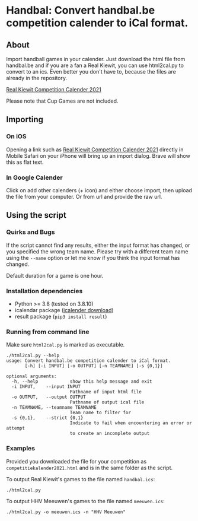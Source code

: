 # Handbal: Convert handbal.be competition calender to iCal format.
## About
Import handball games in your calender. Just download the html file from handbal.be and if you are a fan a Real Kiewit, you can use html2cal.py to convert to an ics. Even better you don't have to, because the files are already in the repository.

[Real Kiewit Competition Calender 2021](./handbal2021.ics)

Please note that Cup Games are not included.

## Importing
### On iOS
Opening a link such as [Real Kiewit Competition Calender 2021](https://github.com/bclaesen/handbal/raw/master/handbal2021.ics) directly in Mobile Safari on your iPhone will bring up an import dialog. Brave will show this as flat text.

### In Google Calender
Click on add other calenders (+ icon) and either choose import, then upload the file from your computer. Or from url and provide the raw url.


## Using the script
### Quirks and Bugs
If the script cannot find any results, either the input format has changed, or you specified the wrong team name. Please try with a different team name using the `--name` option or let me know if you think the input format has changed.

Default duration for a game is one hour.
### Installation dependencies
* Python >= 3.8 (tested on 3.8.10)
* icalendar package ([icalender download](https://pypi.org/project/icalendar/))
* result package (`pip3 install result`)
### Running from command line
Make sure `html2cal.py` is marked as executable.
```
./html2cal.py --help
usage: Convert handbal.be competition calender to iCal format.
       [-h] [-i INPUT] [-o OUTPUT] [-n TEAMNAME] [-s {0,1}]

optional arguments:
  -h, --help            show this help message and exit
  -i INPUT,    --input INPUT
                        Pathname of input html file
  -o OUTPUT,   --output OUTPUT
                        Pathname of output ical file
  -n TEAMNAME, --teamname TEAMNAME
                        Team name to filter for
  -s {0,1},    --strict {0,1}
                        Indicate to fail when encountering an error or attempt
                        to create an incomplete output
```
### Examples
Provided you downloaded the file for your competition as `competitiekalender2021.html` and is in the same folder as the script.

To output Real Kiewit's games to the file named `handbal.ics`:
```
./html2cal.py
```
To output HHV Meeuwen's games to the file named `meeuwen.ics`:
```
./html2cal.py -o meeuwen.ics -n "HHV Meeuwen"
```
